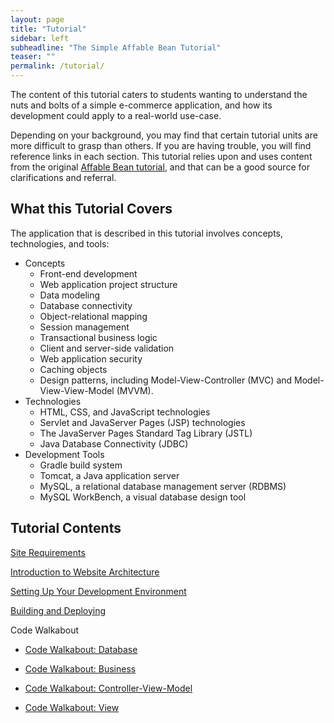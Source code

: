 ```yaml
---
layout: page
title: "Tutorial"
sidebar: left
subheadline: "The Simple Affable Bean Tutorial"
teaser: ""
permalink: /tutorial/
---
```

The content of this tutorial caters to students wanting to understand the nuts and bolts of a simple e-commerce application, and how its development could apply to a real-world use-case. 

Depending on your background, you may find that certain tutorial units are more difficult to grasp than others.  If you are having trouble, you will find reference links in each section.  This tutorial relies upon and uses content from the original [Affable Bean tutorial](https://netbeans.org/kb/docs/javaee/ecommerce/intro.html), and that can be a good source for clarifications and referral.
   
## What this Tutorial Covers

The application that is described in this tutorial involves concepts, technologies, and tools:

* Concepts
    * Front-end development
    * Web application project structure
    * Data modeling
    * Database connectivity
    * Object-relational mapping
    * Session management
    * Transactional business logic
    * Client and server-side validation
    * Web application security
    * Caching objects
    * Design patterns, including Model-View-Controller (MVC) and Model-View-View-Model (MVVM).
* Technologies
    * HTML, CSS, and JavaScript technologies
    * Servlet and JavaServer Pages (JSP) technologies
    * The JavaServer Pages Standard Tag Library (JSTL)
    * Java Database Connectivity (JDBC)
* Development Tools
    * Gradle build system
    * Tomcat, a Java application server
    * MySQL, a relational database management server (RDBMS)
    * MySQL WorkBench, a visual database design tool

## Tutorial Contents

 
[Site Requirements]({{site.url}}/tutorial/site-requirements)

[Introduction to Website Architecture]({{site.url}}/tutorial/website-architecture)

[Setting Up Your Development Environment]({{site.url}}/tutorial/setting-up-development-environments)

[Building and Deploying]({{site.url}}/tutorial/building-and-deploying)

Code Walkabout

* [Code Walkabout: Database]({{site.url}}/tutorial/walkabout/database)

* [Code Walkabout: Business]({{site.url}}/tutorial/walkabout/business)

* [Code Walkabout: Controller-View-Model]({{site.url}}/tutorial/walkabout/controller)

* [Code Walkabout: View]({{site.url}}/tutorial/walkabout/view)
 
